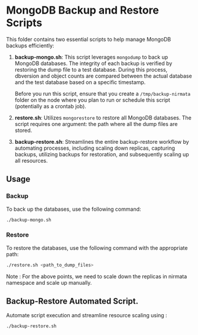 # MongoDB Backup and Restore Scripts

This folder contains two essential scripts to help manage MongoDB backups efficiently:

1. **backup-mongo.sh**: This script leverages `mongodump` to back up MongoDB databases. The integrity of each backup is verified by restoring the dump file to a test database. During this process, dbversion and object counts are compared between the actual database and the test database based on a specific timestamp. 
   
   Before you run this script, ensure that you create a `/tmp/backup-nirmata` folder on the node where you plan to run or schedule this script (potentially as a crontab job).
   
2. **restore.sh**: Utilizes `mongorestore` to restore all MongoDB databases. The script requires one argument: the path where all the dump files are stored.

3. **backup-restore.sh**: Streamlines the entire backup-restore workflow by automating processes, including scaling down replicas, capturing backups, utilizing backups for restoration, and subsequently scaling up all resources.

## Usage

### Backup
To back up the databases, use the following command:
```sh
./backup-mongo.sh
```
### Restore
To restore the databases, use the following command with the appropriate path:
```sh
./restore.sh <path_to_dump_files>
```

Note : For the above points, we need to scale down the replicas in nirmata namespace and scale up manually.

## Backup-Restore Automated Script.
Automate script execution and streamline resource scaling using : 
```sh
./backup-restore.sh
```
